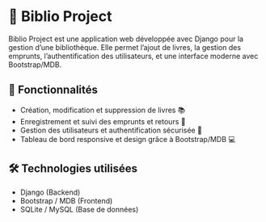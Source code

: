 # 📘 Biblio Project

Biblio Project est une application web développée avec Django pour la gestion d’une bibliothèque. Elle permet l’ajout de livres, la gestion des emprunts, l’authentification des utilisateurs, et une interface moderne avec Bootstrap/MDB.

## 🚀 Fonctionnalités

- Création, modification et suppression de livres 📚
- Enregistrement et suivi des emprunts et retours 🔄
- Gestion des utilisateurs et authentification sécurisée 🔐
- Tableau de bord responsive et design grâce à Bootstrap/MDB 💻

## 🛠️ Technologies utilisées

- Django (Backend)
- Bootstrap / MDB (Frontend)
- SQLite / MySQL (Base de données)
